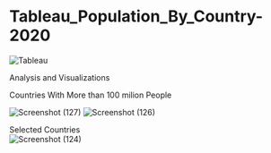 # Tableau_Population_By_Country-2020

![Tableau](https://user-images.githubusercontent.com/74112721/144185454-85dca7df-1238-4085-b1e0-00a78967d8eb.png)

Analysis and Visualizations




Countries With More than 100 milion People

![Screenshot (127)](https://user-images.githubusercontent.com/74112721/144412436-d9cb79e3-c854-48e4-8a89-a478c1557484.png)
![Screenshot (126)](https://user-images.githubusercontent.com/74112721/144412404-601a5076-29fd-4d11-8574-d2b95807386c.png)

Selected Countries  
![Screenshot (124)](https://user-images.githubusercontent.com/74112721/144412583-c866338e-26f4-46aa-b9b8-3feb6554f325.png)
